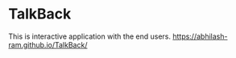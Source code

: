 # TalkBack
This is interactive application with the end users.
https://abhilash-ram.github.io/TalkBack/
